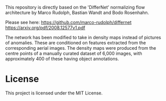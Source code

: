 This repository is directly based on the 'DifferNet' normalizing flow architecture by Marco Rudolph, Bastian Wandt and Bodo Rosenhahn.

Please see here:
https://github.com/marco-rudolph/differnet
https://arxiv.org/pdf/2008.12577v1.pdf

The network has been modified to take in density maps instead of pictures of anomalies. These are conditioned on features extracted from the corresponding aerial images. The density maps were produced from the centre points of a manually curated dataset of 6,000 images, with approximately 400 of these having object annotations.

# License

This project is licensed under the MIT License.
